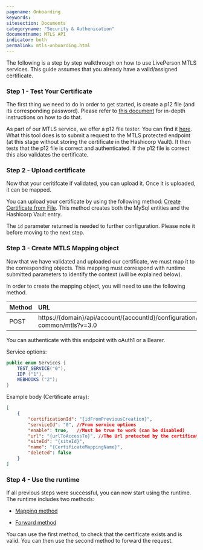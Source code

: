 ```yaml
---
pagename: Onboarding
keywords:
sitesection: Documents
categoryname: "Security & Authenication"
documentname: MTLS API
indicator: both
permalink: mtls-onboarding.html
---
```


The following is a step by step walkthrough on how to use LivePerson MTLS services. This guide assumes that you already have a valid/assigned certificate.

### Step 1 - Test Your Certificate

The first thing we need to do in order to get started, is create a p12 file (and its corresponding password). Please refer to [this document](mtls-creating-a-p12-file.html) for in-depth instructions on how to do that.

As part of our MTLS service, we offer a p12 file tester. You can find it [here](mtls-methods-p12-key-tester.html). What this tool does is to submit a request to the MTLS protected endpoint (at this stage without storing the certificate in the Hashicorp Vault). It then tests that the p12 file is correct and authenticated. If the p12 file is correct this also validates the certificate.

### Step 2 - Upload certificate

Now that your ceritifcate if validated, you can upload it. Once it is uploaded, it can be mapped.

You can upload your certificate by using the following method: [Create Certificate from File](mtls-methods-create-certificate-from-file.html). This method creates both the MySql entities and the Hashicorp Vault entry.

The `id` parameter returned is needed to further configuration. Please note it before moving to the next step.

### Step 3 - Create MTLS Mapping object

Now that we have validated and uploaded our certificate, we must map it to the corresponding objects. This mapping must correspond with runtime submitted parameters to identify the context (will be explained below).

In order to create the mapping object, you will need to use the following method.

|Method|      URL|  
|:--------  |:---  |
|POST|  https://{domain}/api/account/{accountId}/configuration/ac-common/mtls?v=3.0 |

You can authenticate with this endpoint with oAuth1 or a Bearer.

Service options:

```java
public enum Services {
    TEST_SERVICE("0"),
    IDP ("1"),
    WEBHOOKS ("2");
}
```

Example body (Certificate array):

```json
[
    {
        "certificationId": "{idFromPreviousCreation}",
        "serviceId": "0", //From service options
        "enable": true,   //Must be true to work (can be disabled)
        "url": "{urlToAccessTo}", //The Url protected by the certificate (as will be submitted by runtime, it must match
        "siteId": "{siteId}",
        "name": "{CertificateMappingName}",
        "deleted": false
    }
]

```

### Step 4 - Use the runtime

If all previous steps were successful, you can now start using the runtime. The runtime includes two methods:

* [Mapping method](mtls-methods-check-mapping-configuration.html)

* [Forward method](mtls-methods-forward-get-request.html)

You can use the first method, to check that the certificate exists and is valid. You can then use the second method to forward the request.
